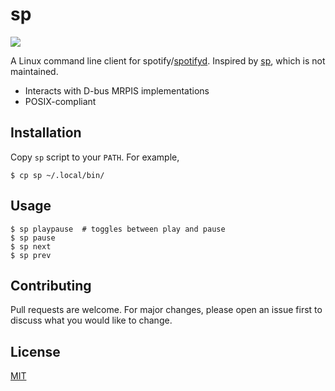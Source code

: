 # sp

![](https://github.com/lamcw/sp/workflows/CI/badge.svg)

A Linux command line client for spotify/[spotifyd](https://github.com/Spotifyd/spotifyd). Inspired by [sp](https://gist.github.com/wandernauta/6800547), which is not maintained.

* Interacts with D-bus MRPIS implementations
* POSIX-compliant

## Installation
Copy `sp` script to your `PATH`. For example,

```console
$ cp sp ~/.local/bin/
```

## Usage
```console
$ sp playpause  # toggles between play and pause
$ sp pause
$ sp next
$ sp prev
```

## Contributing
Pull requests are welcome. For major changes, please open an issue first to discuss what you would like to change.

## License
[MIT](https://choosealicense.com/licenses/mit/)
